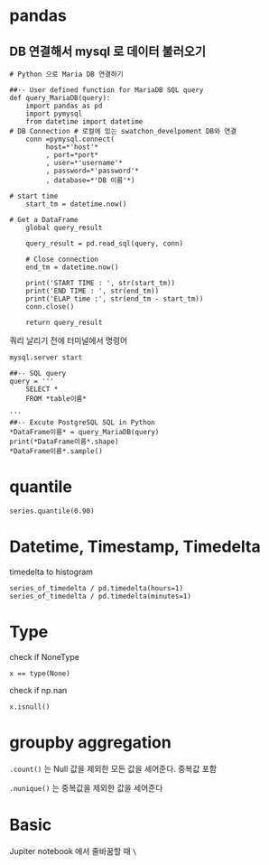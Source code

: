 # pandas

## DB 연결해서 mysql 로 데이터 불러오기

    # Python 으로 Maria DB 연결하기
    
    ##-- User defined function for MariaDB SQL query
    def query_MariaDB(query):
        import pandas as pd
        import pymysql
        from datetime import datetime
    # DB Connection # 로컬에 있는 swatchon_develpoment DB와 연결 
        conn =pymysql.connect(
             host=*'host'*
             , port=*port*
             , user=*'username'*
             , password=*'password'*
             , database=*'DB 이름'*)
    
    # start time
        start_tm = datetime.now()
    
    # Get a DataFrame
        global query_result
    
        query_result = pd.read_sql(query, conn)
        
        # Close connection
        end_tm = datetime.now()
    
        print('START TIME : ', str(start_tm))
        print('END TIME : ', str(end_tm))
        print('ELAP time :', str(end_tm - start_tm))
        conn.close()
    
        return query_result

쿼리 날리기 전에 터미널에서 명령어 

    mysql.server start

    ##-- SQL query
    query = '''
        SELECT * 
        FROM *table이름*
    
    '''
    ##-- Excute PostgreSQL SQL in Python
    *DataFrame이름* = query_MariaDB(query)
    print(*DataFrame이름*.shape)
    *DataFrame이름*.sample()

# quantile

    series.quantile(0.90)

# Datetime, Timestamp, Timedelta

timedelta to histogram

    series_of_timedelta / pd.timedelta(hours=1)
    series_of_timedelta / pd.timedelta(minutes=1)

# Type

check if NoneType

    x == type(None)

check if np.nan

    x.isnull()

# groupby aggregation

 `.count()` 는 Null 값을 제외한 모든 값을 세어준다. 중복값 포함

`.nunique()` 는 중복값을 제외한 값을 세어준다

# Basic

Jupiter notebook 에서 줄바꿈할 때 `\`